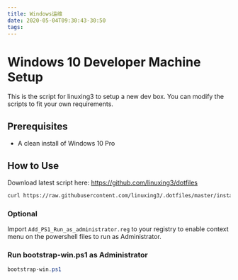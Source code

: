 ```yaml
---
title: Windows运维
date: 2020-05-04T09:30:43-30:50
tags:
---
```


# Windows 10 Developer Machine Setup

This is the script for linuxing3 to setup a new dev box. You can modify the
scripts to fit your own requirements.

## Prerequisites

- A clean install of Windows 10 Pro

## How to Use

Download latest script here: https://github.com/linuxing3/dotfiles

```bash
curl https://raw.githubusercontent.com/linuxing3/.dotfiles/master/install.sh >> env-setup.sh | chmod +x env-setup.sh | ./env-setup --install
```

### Optional

Import `Add_PS1_Run_as_administrator.reg` to your registry to enable context menu on the powershell files to run as Administrator.

### Run bootstrap-win.ps1 as Administrator

```powershell
bootstrap-win.ps1
```
